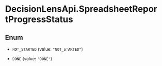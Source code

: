 # DecisionLensApi.SpreadsheetReportProgressStatus

## Enum


* `NOT_STARTED` (value: `"NOT_STARTED"`)

* `DONE` (value: `"DONE"`)


